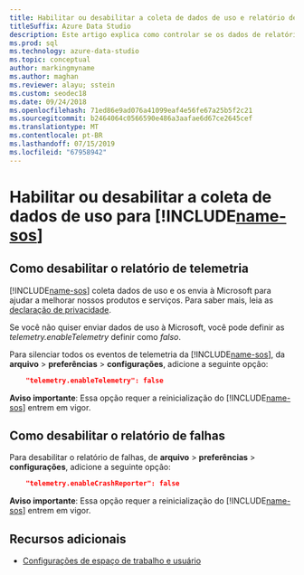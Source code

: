 ```yaml
---
title: Habilitar ou desabilitar a coleta de dados de uso e relatório de falhas
titleSuffix: Azure Data Studio
description: Este artigo explica como controlar se os dados de relatório de falhas e uso são coletados e enviados à Microsoft.
ms.prod: sql
ms.technology: azure-data-studio
ms.topic: conceptual
author: markingmyname
ms.author: maghan
ms.reviewer: alayu; sstein
ms.custom: seodec18
ms.date: 09/24/2018
ms.openlocfilehash: 71ed86e9ad076a41099eaf4e56fe67a25b5f2c21
ms.sourcegitcommit: b2464064c0566590e486a3aafae6d67ce2645cef
ms.translationtype: MT
ms.contentlocale: pt-BR
ms.lasthandoff: 07/15/2019
ms.locfileid: "67958942"
---
```

# <a name="enable-or-disable-usage-data-collection-for-includename-sosincludesname-sos-shortmd"></a>Habilitar ou desabilitar a coleta de dados de uso para [!INCLUDE[name-sos](../includes/name-sos-short.md)]

## <a name="how-to-disable-telemetry-reporting"></a>Como desabilitar o relatório de telemetria

[!INCLUDE[name-sos](../includes/name-sos-short.md)] coleta dados de uso e os envia à Microsoft para ajudar a melhorar nossos produtos e serviços. Para saber mais, leia as [declaração de privacidade](https://go.microsoft.com/fwlink/?LinkID=528096&clcid=0x409).

Se você não quiser enviar dados de uso à Microsoft, você pode definir as *telemetry.enableTelemetry* definir como *falso*.

Para silenciar todos os eventos de telemetria da [!INCLUDE[name-sos](../includes/name-sos-short.md)], da **arquivo** > **preferências** > **configurações**, adicione a seguinte opção:

```json
    "telemetry.enableTelemetry": false
```

**Aviso importante**: Essa opção requer a reinicialização do [!INCLUDE[name-sos](../includes/name-sos-short.md)] entrem em vigor. 

## <a name="how-to-disable-crash-reporting"></a>Como desabilitar o relatório de falhas

Para desabilitar o relatório de falhas, de **arquivo** > **preferências** > **configurações**, adicione a seguinte opção:

```json
    "telemetry.enableCrashReporter": false
```

**Aviso importante**: Essa opção requer a reinicialização do [!INCLUDE[name-sos](../includes/name-sos-short.md)] entrem em vigor.

## <a name="additional-resources"></a>Recursos adicionais
- [Configurações de espaço de trabalho e usuário](settings.md)
